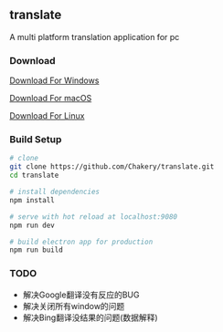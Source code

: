## translate

A multi platform translation application for pc

### Download

[Download For Windows]()

[Download For macOS]()

[Download For Linux]()

### Build Setup

``` bash
# clone
git clone https://github.com/Chakery/translate.git
cd translate

# install dependencies
npm install

# serve with hot reload at localhost:9080
npm run dev

# build electron app for production
npm run build

```

### TODO
- 解决Google翻译没有反应的BUG
- 解决关闭所有window的问题
- 解决Bing翻译没结果的问题(数据解释)
